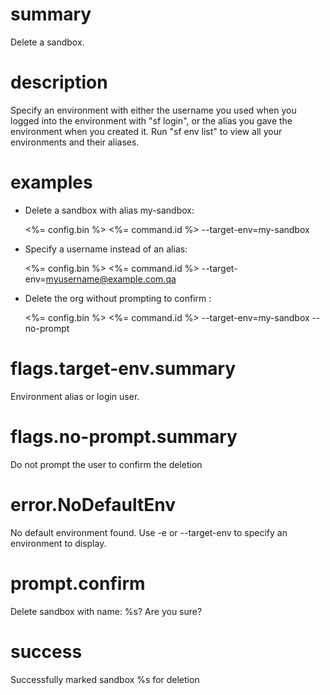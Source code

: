 # summary

Delete a sandbox.

# description

Specify an environment with either the username you used when you logged into the environment with "sf login", or the alias you gave the environment when you created it. Run "sf env list" to view all your environments and their aliases.

# examples

- Delete a sandbox with alias my-sandbox:

  <%= config.bin %> <%= command.id %> --target-env=my-sandbox

- Specify a username instead of an alias:

  <%= config.bin %> <%= command.id %> --target-env=myusername@example.com.qa

- Delete the org without prompting to confirm :

  <%= config.bin %> <%= command.id %> --target-env=my-sandbox --no-prompt

# flags.target-env.summary

Environment alias or login user.

# flags.no-prompt.summary

Do not prompt the user to confirm the deletion

# error.NoDefaultEnv

No default environment found. Use -e or --target-env to specify an environment to display.

# prompt.confirm

Delete sandbox with name: %s? Are you sure?

# success

Successfully marked sandbox %s for deletion
